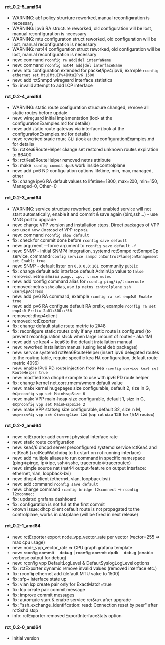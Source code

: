 #### rct_0.2-5_amd64
- WARNING: abf policy structure reworked, manual reconfiguration is necessary
- WARNING: ipv6 RA structure reworked, old configuration will be lost, manual reconfiguration is necessary
- WARNING: mtu configuration struct reworked, old configuration will be lost, manual reconfiguration is necessary
- WARNING: nat44 configuration struct reworked, old configuration will be lost, manual reconfiguration is necessary
- new: command `rconfig ra add|del interfaName`
- new: command `rconfig nat44 add|del interfaceName`
- new: mtu configuration extended for packet/ipv4/ipv6, example `rconfig ethernet set Mtu|MtuIPv4|MtuIPv6 1500`
- new: add rctSnmpd wireguard interface statistics
- fix: invalid attempt to add LCP interface 

#### rct_0.2-4_amd64
- WARNING: static route configuration structure changed, remove all static routes before update
- new: wireguard initial implementation (look at the configurationExamples.md for details)
- new: add static route gateway via interface (look at the configurationExamples.md for details)
- new: reworked static route CLI (look at the configurationExamples.md for details)
- fix: rctKea6RouteHelper change set restored unknown routes expiration to 86400 
- fix: rctKea6RouteHelper removed netns attribute
- fix: make `rconfig commit dpdk` work inside controlplane
- new: add ipv6 ND configuration options lifetime, min, max, managed, other
- fix: change ipv6 RA default values to lifetime=1800, max=200, min=150, Managed=0, Other=0

#### rct_0.2-3_amd64
- WARNING: service structure reworked, past enabled service will not start automatically, enable it and commit & save again (bird,ssh...) - use MNG port to upgrade
- new: change VPP version and installation steps. Direct packages of VPP are used now (instead of VPP repos).
- new: command `rconfig show default`
- fix: check for commit done before `rconfig save default`
- new: argument --force argument to `rconfig save default -f`
- new: SNMP - initial SNMPd integration, systemd rctSnmpd|rctSnmpdCp service, command`rconfig service snmpd onControlPlane|onManagement set Enable true`
- new: SNMP - default listen on `0.0.0.0:161`, community `public`
- fix: change default add interface default AdminUp value to `false`
- removed: netns aliases `pingc, ipc, traceroutec`
- new: add rconfig command alias for `rconfig ping/ip/traceroute`
- removed: netns `sshc` alias, use `ip netns controlplane ssh user@ipAddress`
- new: add ipv6 RA command, example `rconfig ra set enp4s0 Enable true`
- new: add ipv6 RA configure default RA prefix, example `rconfig ra set enp4s0 Prefix 2a01:300::/56`
- removed: dhcp4client
- removed: rctExporter
- fix: change default static route metric to 2048
- fix: reconfigure static routes only if any static route is configured (to prevent reconfiguration stuck when large amount of routes - aka 1M)
- new: add isc kea4 + kea6 to the default installation manual
- new: reworked installation manual (using local deb packages)
- new: service systemd rctKea6RouteHelper (insert ipv6 delegated routes to the routing table, require specific kea HA configuration, default route metric 4096)
- new: enable IPv6 PD route injection from Kea `rconfig service kea6 set RouteHelper true`
- new: modified kea dhcp6 example to use with ipv6 PD route helper
- fix: change kernel net.core.rmem/wmem default value
- new: make kernel hugepages size configurable, default 2, size in G, eq:`rconfig vpp set MainHeapSize 6`
- new: make VPP main-heap-size configurable, default 1, size in G, eq:`rconfig vpp set MainHeapSize 2`
- new: make VPP statseg size configurable, default 32, size in M, eq:`rconfig vpp set StatsegSize 128` (eq: set size 128 for 1,5M routes)

#### rct_0.2-2_amd64
- new: rctExporter add current physical interface rate
- new: static route configuration
- new: kea4/6 dhcpd server preconfigured systemd service rctKea4 and rctKea6 (+rctKeaWatchdog to fix start on not running interface)
- new: add multiple aliases to run command in specific namespace (ping=>pingc, ip=>ipc, ssh=>sshc, traceroute=>traceroutec)
- new: simple source nat (nat44 output-feature on output interface: ethernet, vlan, loopback-bvi)
- new: dhcp4 client (ethernet, vlan, loopback-bvi)
- new: add command `rconfig save default`
- new: change command `rconfig bridge l2xconnect` => `rconfig l2xconnect`
- fix: updated grafana dashboard 
- fix: configuration is not full at the first commit
- known issue: dhcp client default route is not propagated to the controlplane, works in dataplane (will be fixed in next release) 

#### rct_0.2-1_amd64
- new: rctExporter export node_vpp_vector_rate per vector (vector=255 => max cpu usage)
- new: node_vpp_vector_rate => CPU graph grafana template
- new: rconfig commit --debug | rconfig commit dpdk --debug (enable verbose output for debug)
- new: rconfig vpp DefaultLogLevel & DefaultSyslogLogLevel options
- fix: rctExporter dynamic remove invalid values (removed interface etc.)
- fix: rconfig ethernet add (default MTU value to 1500)
- fix: sfp+ interface state up
- fix: vlan lcp create pair only for ExactMatch=true
- fix: lcp create pair commit message
- fix: improve commit messages
- fix: automatic start & enable service rctStart after upgrade
- fix: "ssh_exchange_identification: read: Connection reset by peer" after rctSshd stop
- info: rctExporter removed ExportInterfaceStats option

#### rct_0.2-0_amd64
- initial version

